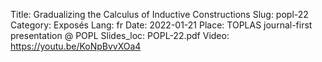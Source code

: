 Title: Gradualizing the Calculus of Inductive Constructions
Slug: popl-22
Category: Exposés
Lang: fr
Date: 2022-01-21
Place: TOPLAS journal-first presentation @ POPL
Slides_loc: POPL-22.pdf
Video: https://youtu.be/KoNpBvvXOa4